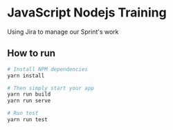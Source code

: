 # JavaScript Nodejs Training
Using Jira to manage our Sprint's work

## How to run
```bash
# Install NPM dependencies
yarn install

# Then simply start your app
yarn run build
yarn run serve

# Run test
yarn run test
